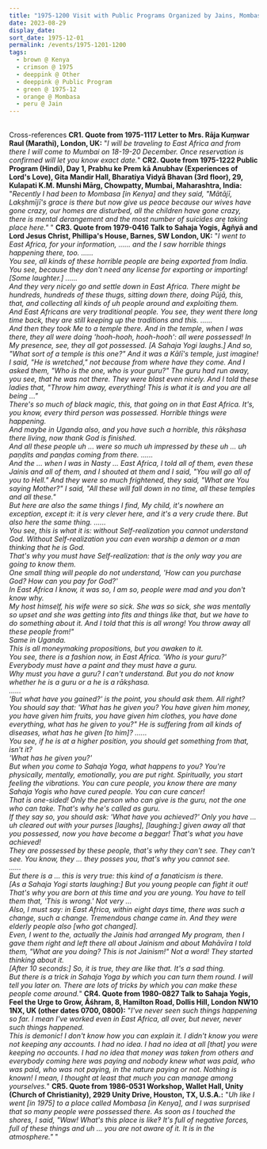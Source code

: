 ```yaml
---
title: "1975-1200 Visit with Public Programs Organized by Jains, Mombasa, Kenya"
date: 2023-08-29
display_date: 
sort_date: 1975-12-01
permalink: /events/1975-1201-1200
tags:
  - brown @ Kenya
  - crimson @ 1975
  - deeppink @ Other
  - deeppink @ Public Program  
  - green @ 1975-12
  - orange @ Mombasa
  - peru @ Jain  
---
```


<br>

<wave-list>
  <list-title color="DarkSeaGreen" width="80">Cross-references</list-title>
  <list-item color="BlanchedAlmond" width="280"><b>CR1. Quote from 1975-1117 Letter to Mrs. Rāja Kuṃwar Raul (Marathi), London, UK:</b> "<i>I will be traveling to East Africa and from there I will come to Mumbai on 18-19-20 December. Once reservation is confirmed will let you know exact date.</i>"</list-item>
  <list-item color="Lavender" width="280"><b>CR2. Quote from 1975-1222 Public Program (Hindi), Day 1, Prabhu ke Prem kā Anubhav (Experiences of Lord's Love), Gita Mandir Hall, Bharatiya Vidyā Bhavan (3rd floor), 29, Kulapati K.M. Munshi Mārg, Chowpatty, Mumbai, Maharashtra, India:</b> "<i>Recently I had been to Mombasa [in Kenya] and they said, "Mātājī, Lakṣhmījī's grace is there but now give us peace because our wives have gone crazy, our homes are disturbed, all the children have gone crazy, there is mental derangement and the most number of suicides are taking place here."</i> "</list-item>  
  <list-item color="BlanchedAlmond" width="280"><b>CR3. Quote from 1979-0416 Talk to Sahaja Yogis, Āgñyā and Lord Jesus Christ, Phillipa's House, Barnes, SW London, UK:</b> "<i>I went to East Africa, for your information, ...... and the I saw horrible things happening there, too.
......<br>
You see, all kinds of these horrible people are being exported from India. You see, because they don't need any license for exporting or importing! [Some laughter.] 
......<br>
And they very nicely go and settle down in East Africa. There might be hundreds, hundreds of these thugs, sitting down there, doing Pūjā, this, that, and collecting all kinds of uh people around and exploiting them.<br>
And East Africans are very traditional people. You see, they went there long time back, they are still keeping up the traditions and this.
......<br>
And then they took Me to a temple there. And in the temple, when I was there, they all were doing 'hooh-hooh, hooh-hooh': all were possessed! In My presence, see, they all got possessed. [A Sahaja Yogi laughs.] And so, "What sort of a temple is this one?" And it was a Kālī's temple, just imagine! I said, "He is wretched," not because from where have they come. And I asked them, "Who is the one, who is your guru?" The guru had run away, you see, that he was not there. They were blast even nicely. And I told these ladies that, "Throw him away, everything! This is what it is and you are all being ..."<br>
There's so much of black magic, this, that going on in that East Africa. It's, you know, every third person was possessed. Horrible things were happening.<br>
And maybe in Uganda also, and you have such a horrible, this rākṣhasa there living, now thank God is finished.<br>
And all these people uh ... were so much uh impressed by these uh ... uh paṇḍits and paṇḍas coming from there. 
......<br>
And the ... when I was in Nasty ... East Africa, I told all of them, even these Jainis and all of them, and I shouted at them and I said, "You will go all of you to Hell." And they were so much frightened, they said, "What are You saying Mother?" I said, "All these will fall down in no time, all these temples and all these."<br>
But here are also the same things I find, My child, it's nowhere an exception, except it: it is very clever here, and it's a very crude there. But also here the same thing. 
......<br>
You see, this is what it is: without Self-realization you cannot understand God. Without Self-realization you can even worship a demon or a man thinking that he is God.<br>
That's why you must have Self-realization: that is the only way you are going to know them.<br>
One small thing will people do not understand, 'How can you purchase God? How can you pay for God?'<br>
In East Africa I know, it was so, I am so, people were mad and you don't know why.<br>
My host himself, his wife were so sick. She was so sick, she was mentally so upset and she was getting into fits and things like that, but we have to do something about it. And I told that this is all wrong! You throw away all these people from!"<br>
Same in Uganda.<br>
This is all moneymaking propositions, but you awaken to it.<br>
You see, there is a fashion now, in East Africa. 'Who is your guru?' Everybody must have a paint and they must have a guru.<br>
Why must you have a guru? I can't understand. But you do not know whether he is a guru or a he is a rākṣhasa.<br>
......<br>
'But what have you gained?' is the point, you should ask them. All right? You should say that: 'What has he given you? You have given him money, you have given him fruits, you have given him clothes, you have done everything, what has he given to you?" He is suffering from all kinds of diseases, what has he given [to him]? 
......<br>
You see, if he is at a higher position, you should get something from that, isn't it?<br>
'What has he given you?'<br>
But when you come to Sahaja Yoga, what happens to you? You're physically, mentally, emotionally, you are put right. Spiritually, you start feeling the vibrations. You can cure people, you know there are many Sahaja Yogis who have cured people. You can cure cancer!<br>
That is one-sided! Only the person who can give is the guru, not the one who can take. That's why he's called as guru.<br>
If they say so, you should ask: 'What have you achieved?' Only you have ... uh cleared out with your purses [laughs], [laughing:] given away all that you possessed, now you have become a beggar! That's what you have achieved!<br>
They are possessed by these people, that's why they can't see. They can't see. You know, they ... they posses you, that's why you cannot see.<br>
......<br>
But there is a ... this is very true: this kind of a fanaticism is there.<br>
[As a Sahaja Yogi starts laughing:] But you young people can fight it out! That's why you are born at this time and you are young. You have to tell them that, 'This is wrong.' Not very ...<br>
Also, I must say: in East Africa, within eight days time, there was such a change, such a change. Tremendous change came in. And they were elderly people also [who got changed].<br>
Even, I went to the, actually the Jainis had arranged My program, then I gave them right and left there all about Jainism and about Mahāvīra I told them, "What are you doing? This is not Jainism!" Not a word! They started thinking about it.<br>
[After 10 seconds:] So, it is true, they are like that. It's a sad thing.<br>
But there is a trick in Sahaja Yoga by which you can turn them round. I will tell you later on. There are lots of tricks by which you can make these people come around.</i>"</list-item>
  <list-item color="Lavender" width="280"><b>CR4. Quote from 1980-0827 Talk to Sahaja Yogis, Feel the Urge to Grow, Āśhram, 8, Hamilton Road, Dollis Hill, London NW10 1NX, UK (other dates 0700, 0800):</b> "<i>I've never seen such things happening so far. I mean I've worked even in East Africa, all over, but never, never such things happened.<br>
This is demonic! I don't know how you can explain it. I didn't know you were not keeping any accounts. I had no idea. I had no idea at all [that] you were keeping no accounts. I had no idea that money was taken from others and everybody coming here was paying and nobody knew what was paid, who was paid, who was not paying, in the nature paying or not. Nothing is known! I mean, I thought at least that much you can manage among yourselves.</i>"</list-item>   
  <list-item color="BlanchedAlmond" width="280"><b>CR5. Quote from 1986-0531 Workshop, Wallet Hall, Unity (Church of Christianity), 2929 Unity Drive, Houston, TX, U.S.A.:</b> "<i>Uh like I went [in 1975] to a place called Mombasa [in Kenya], and I was surprised that so many people were possessed there. As soon as I touched the shores, I said, "Waw! What's this place is like‽ It's full of negative forces, full of these things and uh ... you are not aware of it. It is in the atmosphere."</i> "</list-item>
</wave-list>